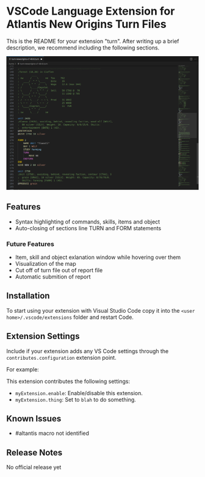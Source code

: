 # VSCode Language Extension for Atlantis New Origins Turn Files

This is the README for your extension "turn". After writing up a brief description, we recommend including the following sections.

<img src="images/example-screen.png">

## Features
* Syntax highlighting of commands, skills, items and object
* Auto-closing of sections line TURN and FORM statements

### Future Features
* Item, skill and object exlanation window while hovering over them
* Visualization of the map
* Cut off of turn file out of report file
* Automatic submition of report

## Installation
To start using your extension with Visual Studio Code copy it into the `<user home>/.vscode/extensions` folder and restart Code.

## Extension Settings

Include if your extension adds any VS Code settings through the `contributes.configuration` extension point.

For example:

This extension contributes the following settings:

* `myExtension.enable`: Enable/disable this extension.
* `myExtension.thing`: Set to `blah` to do something.

## Known Issues

* #altantis macro not identified

## Release Notes

No official release yet

